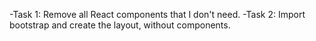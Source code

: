 -Task 1: Remove all React components that I don't need.
-Task 2: Import bootstrap and create the layout, without components.